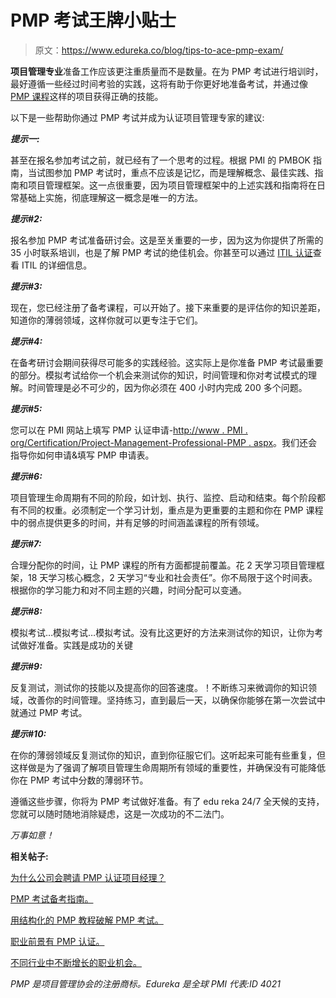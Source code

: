# PMP 考试王牌小贴士

> 原文：<https://www.edureka.co/blog/tips-to-ace-pmp-exam/>

**项目管理专业**准备工作应该更注重质量而不是数量。在为 PMP 考试进行培训时，最好遵循一些经过时间考验的实践，这将有助于你更好地准备考试，并通过像 [PMP 课程](https://www.edureka.co/pmp-certification-exam-training)这样的项目获得正确的技能。

以下是一些帮助你通过 PMP 考试并成为认证项目管理专家的建议:

***提示一:***

甚至在报名参加考试之前，就已经有了一个思考的过程。根据 PMI 的 PMBOK 指南，当试图参加 PMP 考试时，重点不应该是记忆，而是理解概念、最佳实践、指南和项目管理框架。这一点很重要，因为项目管理框架中的上述实践和指南将在日常基础上实施，彻底理解这一概念是唯一的方法。

***提示#2:***

报名参加 PMP 考试准备研讨会。这是至关重要的一步，因为这为你提供了所需的 35 小时联系培训，也是了解 PMP 考试的绝佳机会。你甚至可以通过 [ITIL 认证](https://www.edureka.co/itil4-foundation-certification-training)查看 ITIL 的详细信息。

***提示#3:***

现在，您已经注册了备考课程，可以开始了。接下来重要的是评估你的知识差距，知道你的薄弱领域，这样你就可以更专注于它们。

***提示#4:***

在备考研讨会期间获得尽可能多的实践经验。这实际上是你准备 PMP 考试最重要的部分。模拟考试给你一个机会来测试你的知识，时间管理和你对考试模式的理解。时间管理是必不可少的，因为你必须在 400 小时内完成 200 多个问题。

***提示#5:***

您可以在 PMI 网站上填写 PMP 认证申请-[http://www . PMI . org/Certification/Project-Management-Professional-PMP . aspx](http://www.pmi.org/Certification/Project-Management-Professional-PMP.aspx)。我们还会指导你如何申请&填写 PMP 申请表。

***提示#6:***

项目管理生命周期有不同的阶段，如计划、执行、监控、启动和结束。每个阶段都有不同的权重。必须制定一个学习计划，重点是为更重要的主题和你在 PMP 课程中的弱点提供更多的时间，并有足够的时间涵盖课程的所有领域。

***提示#7:***

合理分配你的时间，让 PMP 课程的所有方面都提前覆盖。花 2 天学习项目管理框架，18 天学习核心概念，2 天学习“专业和社会责任”。你不局限于这个时间表。根据你的学习能力和对不同主题的兴趣，时间分配可以变通。

***提示#8:***

模拟考试…模拟考试…模拟考试。没有比这更好的方法来测试你的知识，让你为考试做好准备。实践是成功的关键

***提示#9:***

反复测试，测试你的技能以及提高你的回答速度。！不断练习来微调你的知识领域，改善你的时间管理。坚持练习，直到最后一天，以确保你能够在第一次尝试中就通过 PMP 考试。

***提示#10:***

在你的薄弱领域反复测试你的知识，直到你征服它们。这听起来可能有些重复，但这样做是为了强调了解项目管理生命周期所有领域的重要性，并确保没有可能降低你在 PMP 考试中分数的薄弱环节。

遵循这些步骤，你将为 PMP 考试做好准备。有了 edu reka 24/7 全天候的支持，您就可以随时随地消除疑虑，这是一次成功的不二法门。

*万事如意！*

**相关帖子:**

[为什么公司会聘请 PMP 认证项目经理？](https://www.edureka.co/blog/why-companies-hire-pmp-certified-project-managers/)

[PMP 考试备考指南。](https://www.edureka.co/blog/pmp-exam-prep/)

[用结构化的 PMP 教程破解 PMP 考试。](https://www.edureka.co/blog/cracking-pmp-exams-with-structured-pmp-tutorials/)

[职业前景有 PMP 认证。](https://www.edureka.co/blog/career-prospects-with-pmp-certification/)

[不同行业中不断增长的职业机会。](https://www.edureka.co/blog/growing-pmp-career-opportunities-in-different-industries/)

*PMP 是项目管理协会的注册商标。Edureka 是全球 PMI 代表:ID 4021*